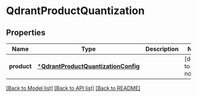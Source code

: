 # QdrantProductQuantization


## Properties
Name | Type | Description | Notes
------------ | ------------- | ------------- | -------------
**product** | [***QdrantProductQuantizationConfig**](QdrantProductQuantizationConfig.md) |  | [default to nothing]


[[Back to Model list]](../README.md#models) [[Back to API list]](../README.md#api-endpoints) [[Back to README]](../README.md)


